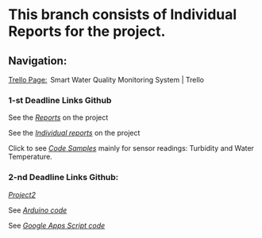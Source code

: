 # This branch consists of Individual Reports for the project.

## Navigation:   

[Trello Page:](https://trello.com/b/AU3PxAXM/arduino-project-10)  Smart Water Quality Monitoring System | Trello 

### 1-st Deadline Links Github

See the [*Reports*](https://github.com/Valeryschka/ArduinoWaterQualitySystem/tree/Reports) on the project

See the [*Individual reports*](https://github.com/Valeryschka/ArduinoWaterQualitySystem/tree/IndividualReports) on the project

Click to see [*Code Samples*](https://github.com/Valeryschka/ArduinoWaterQualitySystem/tree/Arduino-Code) mainly for sensor readings: Turbidity and Water Temperature.

### 2-nd Deadline Links Github: 

[*Project2*](https://github.com/valerkahere/SmartWaterQualityMonitoringSystem/tree/Project2)

See [*Arduino code*](https://github.com/valerkahere/ArduinoWaterQualitySystem/blob/Project2/ArduinoSpreadsheet.ino)

See [*Google Apps Script code*](https://github.com/valerkahere/ArduinoWaterQualitySystem/blob/Project2/Code.gs)